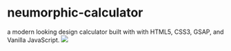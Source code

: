 ﻿# neumorphic-calculator
a modern looking design calculator built with with HTML5, CSS3, GSAP, and Vanilla JavaScript.
<a><img src="https://neumorphic-calculator.pages.dev/"></a>
